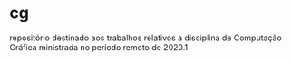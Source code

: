 # cg
repositório destinado aos trabalhos relativos a disciplina de Computação Gráfica ministrada no período remoto de 2020.1
